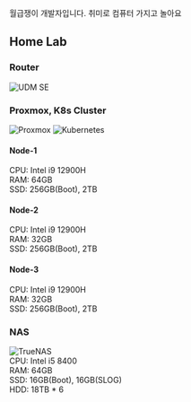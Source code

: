 월급쟁이 개발자입니다. 취미로 컴퓨터 가지고 놀아요  

## Home Lab
### Router
![UDM SE](https://img.shields.io/badge/UDM%20SE-0559C9?style=flat-square&logo=ubiquiti&logoColor=white)  
### Proxmox, K8s Cluster
![Proxmox](https://img.shields.io/badge/Proxmox%20VE-E57000?style=flat-square&logo=proxmox&logoColor=white)
![Kubernetes](https://img.shields.io/badge/Kubernetes-326CE5?style=flat-square&logo=kubernetes&logoColor=white)  
#### Node-1
CPU: Intel i9 12900H  
RAM: 64GB  
SSD: 256GB(Boot), 2TB  
#### Node-2
CPU: Intel i9 12900H  
RAM: 32GB  
SSD: 256GB(Boot), 2TB  
#### Node-3
CPU: Intel i9 12900H  
RAM: 32GB  
SSD: 256GB(Boot), 2TB  
### NAS
![TrueNAS](https://img.shields.io/badge/TrueNAS-0095D5?style=flat-square&logo=truenas&logoColor=white)  
CPU: Intel i5 8400  
RAM: 64GB  
SSD: 16GB(Boot), 16GB(SLOG)  
HDD: 18TB * 6  
